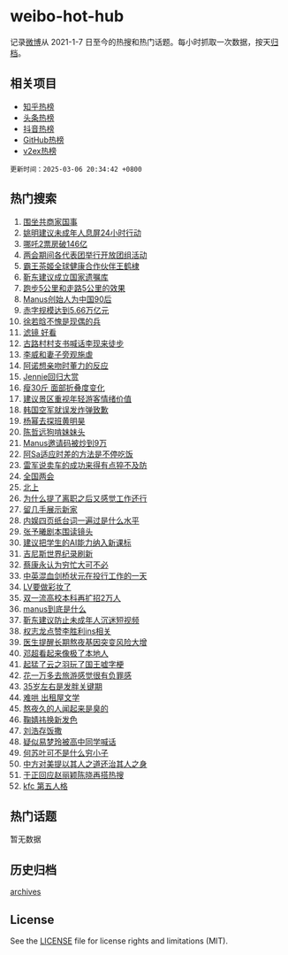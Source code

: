 # weibo-hot-hub

记录[微博](https://www.weibo.com)从 2021-1-7 日至今的热搜和热门话题。每小时抓取一次数据，按天[归档](archives)。

## 相关项目

- [知乎热榜](https://github.com/lonnyzhang423/zhihu-hot-hub)
- [头条热榜](https://github.com/lonnyzhang423/toutiao-hot-hub)
- [抖音热榜](https://github.com/lonnyzhang423/douyin-hot-hub)
- [GitHub热榜](https://github.com/lonnyzhang423/github-hot-hub)
- [v2ex热榜](https://github.com/lonnyzhang423/v2ex-hot-hub)


`更新时间：2025-03-06 20:34:42 +0800`

## 热门搜索

1. [围坐共商家国事](https://m.weibo.cn/search?containerid=100103type%3D1%26t%3D10%26q%3D%23%E5%9B%B4%E5%9D%90%E5%85%B1%E5%95%86%E5%AE%B6%E5%9B%BD%E4%BA%8B%23&stream_entry_id=51&isnewpage=1&extparam=seat%3D1%26pos%3D0%26c_type%3D51%26stream_entry_id%3D51%26cate%3D10103%26q%3D%2523%25E5%259B%25B4%25E5%259D%2590%25E5%2585%25B1%25E5%2595%2586%25E5%25AE%25B6%25E5%259B%25BD%25E4%25BA%258B%2523%26dgr%3D0%26filter_type%3Drealtimehot%26display_time%3D1741264480%26pre_seqid%3D17412644807090330300631)
1. [姚明建议未成年人息屏24小时行动](https://m.weibo.cn/search?containerid=100103type%3D1%26t%3D10%26q%3D%23%E5%A7%9A%E6%98%8E%E5%BB%BA%E8%AE%AE%E6%9C%AA%E6%88%90%E5%B9%B4%E4%BA%BA%E6%81%AF%E5%B1%8F24%E5%B0%8F%E6%97%B6%E8%A1%8C%E5%8A%A8%23&stream_entry_id=31&isnewpage=1&extparam=seat%3D1%26c_type%3D31%26cate%3D5001%26band_rank%3D1%26pos%3D0%26flag%3D0%26stream_entry_id%3D31%26realpos%3D1%26lcate%3D5001%26q%3D%2523%25E5%25A7%259A%25E6%2598%258E%25E5%25BB%25BA%25E8%25AE%25AE%25E6%259C%25AA%25E6%2588%2590%25E5%25B9%25B4%25E4%25BA%25BA%25E6%2581%25AF%25E5%25B1%258F24%25E5%25B0%258F%25E6%2597%25B6%25E8%25A1%258C%25E5%258A%25A8%2523%26dgr%3D0%26filter_type%3Drealtimehot%26display_time%3D1741264480%26pre_seqid%3D17412644807090330300631)
1. [哪吒2票房破146亿](https://m.weibo.cn/search?containerid=100103type%3D1%26t%3D10%26q%3D%23%E5%93%AA%E5%90%922%E7%A5%A8%E6%88%BF%E7%A0%B4146%E4%BA%BF%23&stream_entry_id=31&isnewpage=1&extparam=seat%3D1%26c_type%3D31%26cate%3D5001%26band_rank%3D2%26pos%3D1%26flag%3D1%26stream_entry_id%3D31%26realpos%3D2%26lcate%3D5001%26q%3D%2523%25E5%2593%25AA%25E5%2590%25922%25E7%25A5%25A8%25E6%2588%25BF%25E7%25A0%25B4146%25E4%25BA%25BF%2523%26dgr%3D0%26filter_type%3Drealtimehot%26display_time%3D1741264480%26pre_seqid%3D17412644807090330300631)
1. [两会期间各代表团举行开放团组活动](https://m.weibo.cn/search?containerid=100103type%3D1%26t%3D10%26q%3D%23%E4%B8%A4%E4%BC%9A%E6%9C%9F%E9%97%B4%E5%90%84%E4%BB%A3%E8%A1%A8%E5%9B%A2%E4%B8%BE%E8%A1%8C%E5%BC%80%E6%94%BE%E5%9B%A2%E7%BB%84%E6%B4%BB%E5%8A%A8%23&stream_entry_id=31&isnewpage=1&extparam=seat%3D1%26c_type%3D31%26cate%3D5001%26band_rank%3D3%26pos%3D2%26flag%3D0%26stream_entry_id%3D31%26realpos%3D3%26lcate%3D5001%26q%3D%2523%25E4%25B8%25A4%25E4%25BC%259A%25E6%259C%259F%25E9%2597%25B4%25E5%2590%2584%25E4%25BB%25A3%25E8%25A1%25A8%25E5%259B%25A2%25E4%25B8%25BE%25E8%25A1%258C%25E5%25BC%2580%25E6%2594%25BE%25E5%259B%25A2%25E7%25BB%2584%25E6%25B4%25BB%25E5%258A%25A8%2523%26dgr%3D0%26filter_type%3Drealtimehot%26display_time%3D1741264480%26pre_seqid%3D17412644807090330300631)
1. [霸王茶姬全球健康合作伙伴王鹤棣](https://m.weibo.cn/search?containerid=100103type%3D1%26t%3D10%26q%3D%23%E9%9C%B8%E7%8E%8B%E8%8C%B6%E5%A7%AC%E5%85%A8%E7%90%83%E5%81%A5%E5%BA%B7%E5%90%88%E4%BD%9C%E4%BC%99%E4%BC%B4%E7%8E%8B%E9%B9%A4%E6%A3%A3%23&stream_entry_id=31&isnewpage=1&extparam=seat%3D1%26adid%3D278379%26c_type%3D31%26cate%3D5001%26band_rank%3D4%26lcate%3D5001%26is_ad_pos%3D1%26stream_entry_id%3D31%26pos%3D3%26topic_ad%3D1%26q%3D%2523%25E9%259C%25B8%25E7%258E%258B%25E8%258C%25B6%25E5%25A7%25AC%25E5%2585%25A8%25E7%2590%2583%25E5%2581%25A5%25E5%25BA%25B7%25E5%2590%2588%25E4%25BD%259C%25E4%25BC%2599%25E4%25BC%25B4%25E7%258E%258B%25E9%25B9%25A4%25E6%25A3%25A3%2523%26dgr%3D0%26filter_type%3Drealtimehot%26display_time%3D1741264480%26pre_seqid%3D17412644807090330300631)
1. [靳东建议成立国家遗嘱库](https://m.weibo.cn/search?containerid=100103type%3D1%26t%3D10%26q%3D%23%E9%9D%B3%E4%B8%9C%E5%BB%BA%E8%AE%AE%E6%88%90%E7%AB%8B%E5%9B%BD%E5%AE%B6%E9%81%97%E5%98%B1%E5%BA%93%23&stream_entry_id=31&isnewpage=1&extparam=seat%3D1%26c_type%3D31%26cate%3D5001%26band_rank%3D4%26pos%3D4%26flag%3D0%26stream_entry_id%3D31%26realpos%3D4%26lcate%3D5001%26q%3D%2523%25E9%259D%25B3%25E4%25B8%259C%25E5%25BB%25BA%25E8%25AE%25AE%25E6%2588%2590%25E7%25AB%258B%25E5%259B%25BD%25E5%25AE%25B6%25E9%2581%2597%25E5%2598%25B1%25E5%25BA%2593%2523%26dgr%3D0%26filter_type%3Drealtimehot%26display_time%3D1741264480%26pre_seqid%3D17412644807090330300631)
1. [跑步5公里和走路5公里的效果](https://m.weibo.cn/search?containerid=100103type%3D1%26t%3D10%26q%3D%E8%B7%91%E6%AD%A55%E5%85%AC%E9%87%8C%E5%92%8C%E8%B5%B0%E8%B7%AF5%E5%85%AC%E9%87%8C%E7%9A%84%E6%95%88%E6%9E%9C&stream_entry_id=31&isnewpage=1&extparam=seat%3D1%26c_type%3D31%26cate%3D5001%26band_rank%3D5%26pos%3D5%26flag%3D0%26stream_entry_id%3D31%26realpos%3D5%26lcate%3D5001%26q%3D%25E8%25B7%2591%25E6%25AD%25A55%25E5%2585%25AC%25E9%2587%258C%25E5%2592%258C%25E8%25B5%25B0%25E8%25B7%25AF5%25E5%2585%25AC%25E9%2587%258C%25E7%259A%2584%25E6%2595%2588%25E6%259E%259C%26dgr%3D0%26filter_type%3Drealtimehot%26display_time%3D1741264480%26pre_seqid%3D17412644807090330300631)
1. [Manus创始人为中国90后](https://m.weibo.cn/search?containerid=100103type%3D1%26t%3D10%26q%3D%23Manus%E5%88%9B%E5%A7%8B%E4%BA%BA%E4%B8%BA%E4%B8%AD%E5%9B%BD90%E5%90%8E%23&stream_entry_id=31&isnewpage=1&extparam=seat%3D1%26c_type%3D31%26cate%3D5001%26band_rank%3D6%26pos%3D6%26flag%3D0%26stream_entry_id%3D31%26realpos%3D6%26lcate%3D5001%26q%3D%2523Manus%25E5%2588%259B%25E5%25A7%258B%25E4%25BA%25BA%25E4%25B8%25BA%25E4%25B8%25AD%25E5%259B%25BD90%25E5%2590%258E%2523%26dgr%3D0%26filter_type%3Drealtimehot%26display_time%3D1741264480%26pre_seqid%3D17412644807090330300631)
1. [赤字规模达到5.66万亿元](https://m.weibo.cn/search?containerid=100103type%3D1%26t%3D10%26q%3D%23%E8%B5%A4%E5%AD%97%E8%A7%84%E6%A8%A1%E8%BE%BE%E5%88%B05.66%E4%B8%87%E4%BA%BF%E5%85%83%23&stream_entry_id=31&isnewpage=1&extparam=seat%3D1%26c_type%3D31%26cate%3D5001%26band_rank%3D7%26pos%3D7%26flag%3D0%26stream_entry_id%3D31%26realpos%3D7%26lcate%3D5001%26q%3D%2523%25E8%25B5%25A4%25E5%25AD%2597%25E8%25A7%2584%25E6%25A8%25A1%25E8%25BE%25BE%25E5%2588%25B05.66%25E4%25B8%2587%25E4%25BA%25BF%25E5%2585%2583%2523%26dgr%3D0%26filter_type%3Drealtimehot%26display_time%3D1741264480%26pre_seqid%3D17412644807090330300631)
1. [徐若晗不愧是现偶的兵](https://m.weibo.cn/search?containerid=100103type%3D1%26t%3D10%26q%3D%E5%BE%90%E8%8B%A5%E6%99%97%E4%B8%8D%E6%84%A7%E6%98%AF%E7%8E%B0%E5%81%B6%E7%9A%84%E5%85%B5&stream_entry_id=31&isnewpage=1&extparam=seat%3D1%26c_type%3D31%26cate%3D5001%26band_rank%3D8%26pos%3D8%26flag%3D1%26stream_entry_id%3D31%26realpos%3D8%26lcate%3D5001%26q%3D%25E5%25BE%2590%25E8%258B%25A5%25E6%2599%2597%25E4%25B8%258D%25E6%2584%25A7%25E6%2598%25AF%25E7%258E%25B0%25E5%2581%25B6%25E7%259A%2584%25E5%2585%25B5%26dgr%3D0%26filter_type%3Drealtimehot%26display_time%3D1741264480%26pre_seqid%3D17412644807090330300631)
1. [滤镜 好看](https://m.weibo.cn/search?containerid=100103type%3D1%26t%3D10%26q%3D%E6%BB%A4%E9%95%9C+%E5%A5%BD%E7%9C%8B&stream_entry_id=31&isnewpage=1&extparam=seat%3D1%26c_type%3D31%26cate%3D5001%26band_rank%3D9%26pos%3D9%26flag%3D1%26stream_entry_id%3D31%26realpos%3D9%26lcate%3D5001%26q%3D%25E6%25BB%25A4%25E9%2595%259C%2520%25E5%25A5%25BD%25E7%259C%258B%26dgr%3D0%26filter_type%3Drealtimehot%26display_time%3D1741264480%26pre_seqid%3D17412644807090330300631)
1. [古路村村支书喊话李现来徒步](https://m.weibo.cn/search?containerid=100103type%3D1%26t%3D10%26q%3D%23%E5%8F%A4%E8%B7%AF%E6%9D%91%E6%9D%91%E6%94%AF%E4%B9%A6%E5%96%8A%E8%AF%9D%E6%9D%8E%E7%8E%B0%E6%9D%A5%E5%BE%92%E6%AD%A5%23&stream_entry_id=31&isnewpage=1&extparam=seat%3D1%26c_type%3D31%26cate%3D5001%26band_rank%3D10%26pos%3D10%26flag%3D1%26stream_entry_id%3D31%26realpos%3D10%26lcate%3D5001%26q%3D%2523%25E5%258F%25A4%25E8%25B7%25AF%25E6%259D%2591%25E6%259D%2591%25E6%2594%25AF%25E4%25B9%25A6%25E5%2596%258A%25E8%25AF%259D%25E6%259D%258E%25E7%258E%25B0%25E6%259D%25A5%25E5%25BE%2592%25E6%25AD%25A5%2523%26dgr%3D0%26filter_type%3Drealtimehot%26display_time%3D1741264480%26pre_seqid%3D17412644807090330300631)
1. [李威和妻子旁观施虐](https://m.weibo.cn/search?containerid=100103type%3D1%26t%3D10%26q%3D%23%E6%9D%8E%E5%A8%81%E5%92%8C%E5%A6%BB%E5%AD%90%E6%97%81%E8%A7%82%E6%96%BD%E8%99%90%23&stream_entry_id=31&isnewpage=1&extparam=seat%3D1%26c_type%3D31%26cate%3D5001%26band_rank%3D11%26pos%3D11%26flag%3D1%26stream_entry_id%3D31%26realpos%3D11%26lcate%3D5001%26q%3D%2523%25E6%259D%258E%25E5%25A8%2581%25E5%2592%258C%25E5%25A6%25BB%25E5%25AD%2590%25E6%2597%2581%25E8%25A7%2582%25E6%2596%25BD%25E8%2599%2590%2523%26dgr%3D0%26filter_type%3Drealtimehot%26display_time%3D1741264480%26pre_seqid%3D17412644807090330300631)
1. [阿诺想亲吻时董力的反应](https://m.weibo.cn/search?containerid=100103type%3D1%26t%3D10%26q%3D%23%E9%98%BF%E8%AF%BA%E6%83%B3%E4%BA%B2%E5%90%BB%E6%97%B6%E8%91%A3%E5%8A%9B%E7%9A%84%E5%8F%8D%E5%BA%94%23&stream_entry_id=31&isnewpage=1&extparam=seat%3D1%26c_type%3D31%26cate%3D5001%26band_rank%3D12%26pos%3D12%26flag%3D1%26stream_entry_id%3D31%26realpos%3D12%26lcate%3D5001%26q%3D%2523%25E9%2598%25BF%25E8%25AF%25BA%25E6%2583%25B3%25E4%25BA%25B2%25E5%2590%25BB%25E6%2597%25B6%25E8%2591%25A3%25E5%258A%259B%25E7%259A%2584%25E5%258F%258D%25E5%25BA%2594%2523%26dgr%3D0%26filter_type%3Drealtimehot%26display_time%3D1741264480%26pre_seqid%3D17412644807090330300631)
1. [Jennie回归大赏](https://m.weibo.cn/search?containerid=100103type%3D1%26t%3D10%26q%3DJennie%E5%9B%9E%E5%BD%92%E5%A4%A7%E8%B5%8F&stream_entry_id=31&isnewpage=1&extparam=seat%3D1%26c_type%3D31%26cate%3D5001%26band_rank%3D13%26pos%3D13%26flag%3D1%26stream_entry_id%3D31%26realpos%3D13%26lcate%3D5001%26q%3DJennie%25E5%259B%259E%25E5%25BD%2592%25E5%25A4%25A7%25E8%25B5%258F%26dgr%3D0%26filter_type%3Drealtimehot%26display_time%3D1741264480%26pre_seqid%3D17412644807090330300631)
1. [瘦30斤 面部折叠度变化](https://m.weibo.cn/search?containerid=100103type%3D1%26t%3D10%26q%3D%E7%98%A630%E6%96%A4+%E9%9D%A2%E9%83%A8%E6%8A%98%E5%8F%A0%E5%BA%A6%E5%8F%98%E5%8C%96&stream_entry_id=31&isnewpage=1&extparam=seat%3D1%26c_type%3D31%26cate%3D5001%26band_rank%3D14%26pos%3D14%26flag%3D0%26stream_entry_id%3D31%26realpos%3D14%26lcate%3D5001%26q%3D%25E7%2598%25A630%25E6%2596%25A4%2520%25E9%259D%25A2%25E9%2583%25A8%25E6%258A%2598%25E5%258F%25A0%25E5%25BA%25A6%25E5%258F%2598%25E5%258C%2596%26dgr%3D0%26filter_type%3Drealtimehot%26display_time%3D1741264480%26pre_seqid%3D17412644807090330300631)
1. [建议景区重视年轻游客情绪价值](https://m.weibo.cn/search?containerid=100103type%3D1%26t%3D10%26q%3D%23%E5%BB%BA%E8%AE%AE%E6%99%AF%E5%8C%BA%E9%87%8D%E8%A7%86%E5%B9%B4%E8%BD%BB%E6%B8%B8%E5%AE%A2%E6%83%85%E7%BB%AA%E4%BB%B7%E5%80%BC%23&stream_entry_id=31&isnewpage=1&extparam=seat%3D1%26c_type%3D31%26cate%3D5001%26band_rank%3D15%26pos%3D15%26flag%3D1%26stream_entry_id%3D31%26realpos%3D15%26lcate%3D5001%26q%3D%2523%25E5%25BB%25BA%25E8%25AE%25AE%25E6%2599%25AF%25E5%258C%25BA%25E9%2587%258D%25E8%25A7%2586%25E5%25B9%25B4%25E8%25BD%25BB%25E6%25B8%25B8%25E5%25AE%25A2%25E6%2583%2585%25E7%25BB%25AA%25E4%25BB%25B7%25E5%2580%25BC%2523%26dgr%3D0%26filter_type%3Drealtimehot%26display_time%3D1741264480%26pre_seqid%3D17412644807090330300631)
1. [韩国空军就误发炸弹致歉](https://m.weibo.cn/search?containerid=100103type%3D1%26t%3D10%26q%3D%23%E9%9F%A9%E5%9B%BD%E7%A9%BA%E5%86%9B%E5%B0%B1%E8%AF%AF%E5%8F%91%E7%82%B8%E5%BC%B9%E8%87%B4%E6%AD%89%23&stream_entry_id=31&isnewpage=1&extparam=seat%3D1%26c_type%3D31%26cate%3D5001%26band_rank%3D16%26pos%3D16%26flag%3D0%26stream_entry_id%3D31%26realpos%3D16%26lcate%3D5001%26q%3D%2523%25E9%259F%25A9%25E5%259B%25BD%25E7%25A9%25BA%25E5%2586%259B%25E5%25B0%25B1%25E8%25AF%25AF%25E5%258F%2591%25E7%2582%25B8%25E5%25BC%25B9%25E8%2587%25B4%25E6%25AD%2589%2523%26dgr%3D0%26filter_type%3Drealtimehot%26display_time%3D1741264480%26pre_seqid%3D17412644807090330300631)
1. [杨幂去探班黄明昊](https://m.weibo.cn/search?containerid=100103type%3D1%26t%3D10%26q%3D%23%E6%9D%A8%E5%B9%82%E5%8E%BB%E6%8E%A2%E7%8F%AD%E9%BB%84%E6%98%8E%E6%98%8A%23&stream_entry_id=31&isnewpage=1&extparam=seat%3D1%26c_type%3D31%26cate%3D5001%26band_rank%3D17%26pos%3D17%26flag%3D0%26stream_entry_id%3D31%26realpos%3D17%26lcate%3D5001%26q%3D%2523%25E6%259D%25A8%25E5%25B9%2582%25E5%258E%25BB%25E6%258E%25A2%25E7%258F%25AD%25E9%25BB%2584%25E6%2598%258E%25E6%2598%258A%2523%26dgr%3D0%26filter_type%3Drealtimehot%26display_time%3D1741264480%26pre_seqid%3D17412644807090330300631)
1. [陈哲远狗啃妹妹头](https://m.weibo.cn/search?containerid=100103type%3D1%26t%3D10%26q%3D%23%E9%99%88%E5%93%B2%E8%BF%9C%E7%8B%97%E5%95%83%E5%A6%B9%E5%A6%B9%E5%A4%B4%23&stream_entry_id=31&isnewpage=1&extparam=seat%3D1%26c_type%3D31%26cate%3D5001%26band_rank%3D18%26pos%3D18%26flag%3D1%26stream_entry_id%3D31%26realpos%3D18%26lcate%3D5001%26q%3D%2523%25E9%2599%2588%25E5%2593%25B2%25E8%25BF%259C%25E7%258B%2597%25E5%2595%2583%25E5%25A6%25B9%25E5%25A6%25B9%25E5%25A4%25B4%2523%26dgr%3D0%26filter_type%3Drealtimehot%26display_time%3D1741264480%26pre_seqid%3D17412644807090330300631)
1. [Manus邀请码被炒到9万](https://m.weibo.cn/search?containerid=100103type%3D1%26t%3D10%26q%3D%23Manus%E9%82%80%E8%AF%B7%E7%A0%81%E8%A2%AB%E7%82%92%E5%88%B09%E4%B8%87%23&stream_entry_id=31&isnewpage=1&extparam=seat%3D1%26c_type%3D31%26cate%3D5001%26band_rank%3D19%26pos%3D19%26flag%3D1%26stream_entry_id%3D31%26realpos%3D19%26lcate%3D5001%26q%3D%2523Manus%25E9%2582%2580%25E8%25AF%25B7%25E7%25A0%2581%25E8%25A2%25AB%25E7%2582%2592%25E5%2588%25B09%25E4%25B8%2587%2523%26dgr%3D0%26filter_type%3Drealtimehot%26display_time%3D1741264480%26pre_seqid%3D17412644807090330300631)
1. [阿Sa适应时差的方法是不停吃饭](https://m.weibo.cn/search?containerid=100103type%3D1%26t%3D10%26q%3D%E9%98%BFSa%E9%80%82%E5%BA%94%E6%97%B6%E5%B7%AE%E7%9A%84%E6%96%B9%E6%B3%95%E6%98%AF%E4%B8%8D%E5%81%9C%E5%90%83%E9%A5%AD&stream_entry_id=31&isnewpage=1&extparam=seat%3D1%26c_type%3D31%26cate%3D5001%26band_rank%3D20%26pos%3D20%26flag%3D1%26stream_entry_id%3D31%26realpos%3D20%26lcate%3D5001%26q%3D%25E9%2598%25BFSa%25E9%2580%2582%25E5%25BA%2594%25E6%2597%25B6%25E5%25B7%25AE%25E7%259A%2584%25E6%2596%25B9%25E6%25B3%2595%25E6%2598%25AF%25E4%25B8%258D%25E5%2581%259C%25E5%2590%2583%25E9%25A5%25AD%26dgr%3D0%26filter_type%3Drealtimehot%26display_time%3D1741264480%26pre_seqid%3D17412644807090330300631)
1. [雷军说卖车的成功来得有点猝不及防](https://m.weibo.cn/search?containerid=100103type%3D1%26t%3D10%26q%3D%23%E9%9B%B7%E5%86%9B%E8%AF%B4%E5%8D%96%E8%BD%A6%E7%9A%84%E6%88%90%E5%8A%9F%E6%9D%A5%E5%BE%97%E6%9C%89%E7%82%B9%E7%8C%9D%E4%B8%8D%E5%8F%8A%E9%98%B2%23&stream_entry_id=31&isnewpage=1&extparam=seat%3D1%26c_type%3D31%26cate%3D5001%26band_rank%3D21%26pos%3D21%26flag%3D1%26stream_entry_id%3D31%26realpos%3D21%26lcate%3D5001%26q%3D%2523%25E9%259B%25B7%25E5%2586%259B%25E8%25AF%25B4%25E5%258D%2596%25E8%25BD%25A6%25E7%259A%2584%25E6%2588%2590%25E5%258A%259F%25E6%259D%25A5%25E5%25BE%2597%25E6%259C%2589%25E7%2582%25B9%25E7%258C%259D%25E4%25B8%258D%25E5%258F%258A%25E9%2598%25B2%2523%26dgr%3D0%26filter_type%3Drealtimehot%26display_time%3D1741264480%26pre_seqid%3D17412644807090330300631)
1. [全国两会](https://m.weibo.cn/search?containerid=100103type%3D1%26t%3D10%26q%3D%23%E5%85%A8%E5%9B%BD%E4%B8%A4%E4%BC%9A%23&stream_entry_id=31&isnewpage=1&extparam=seat%3D1%26c_type%3D31%26cate%3D5001%26band_rank%3D22%26pos%3D22%26flag%3D0%26stream_entry_id%3D31%26realpos%3D22%26lcate%3D5001%26q%3D%2523%25E5%2585%25A8%25E5%259B%25BD%25E4%25B8%25A4%25E4%25BC%259A%2523%26dgr%3D0%26filter_type%3Drealtimehot%26display_time%3D1741264480%26pre_seqid%3D17412644807090330300631)
1. [北上](https://m.weibo.cn/search?containerid=100103type%3D1%26t%3D10%26q%3D%E5%8C%97%E4%B8%8A&stream_entry_id=31&isnewpage=1&extparam=seat%3D1%26c_type%3D31%26cate%3D5001%26band_rank%3D23%26pos%3D23%26flag%3D1%26stream_entry_id%3D31%26realpos%3D23%26lcate%3D5001%26q%3D%25E5%258C%2597%25E4%25B8%258A%26dgr%3D0%26filter_type%3Drealtimehot%26display_time%3D1741264480%26pre_seqid%3D17412644807090330300631)
1. [为什么提了离职之后又感觉工作还行](https://m.weibo.cn/search?containerid=100103type%3D1%26t%3D10%26q%3D%E4%B8%BA%E4%BB%80%E4%B9%88%E6%8F%90%E4%BA%86%E7%A6%BB%E8%81%8C%E4%B9%8B%E5%90%8E%E5%8F%88%E6%84%9F%E8%A7%89%E5%B7%A5%E4%BD%9C%E8%BF%98%E8%A1%8C&stream_entry_id=31&isnewpage=1&extparam=seat%3D1%26c_type%3D31%26cate%3D5001%26band_rank%3D24%26pos%3D24%26flag%3D0%26stream_entry_id%3D31%26realpos%3D24%26lcate%3D5001%26q%3D%25E4%25B8%25BA%25E4%25BB%2580%25E4%25B9%2588%25E6%258F%2590%25E4%25BA%2586%25E7%25A6%25BB%25E8%2581%258C%25E4%25B9%258B%25E5%2590%258E%25E5%258F%2588%25E6%2584%259F%25E8%25A7%2589%25E5%25B7%25A5%25E4%25BD%259C%25E8%25BF%2598%25E8%25A1%258C%26dgr%3D0%26filter_type%3Drealtimehot%26display_time%3D1741264480%26pre_seqid%3D17412644807090330300631)
1. [留几手展示新家](https://m.weibo.cn/search?containerid=100103type%3D1%26t%3D10%26q%3D%23%E7%95%99%E5%87%A0%E6%89%8B%E5%B1%95%E7%A4%BA%E6%96%B0%E5%AE%B6%23&stream_entry_id=31&isnewpage=1&extparam=seat%3D1%26c_type%3D31%26cate%3D5001%26band_rank%3D25%26pos%3D25%26flag%3D1%26stream_entry_id%3D31%26realpos%3D25%26lcate%3D5001%26q%3D%2523%25E7%2595%2599%25E5%2587%25A0%25E6%2589%258B%25E5%25B1%2595%25E7%25A4%25BA%25E6%2596%25B0%25E5%25AE%25B6%2523%26dgr%3D0%26filter_type%3Drealtimehot%26display_time%3D1741264480%26pre_seqid%3D17412644807090330300631)
1. [内娱四页纸台词一遍过是什么水平](https://m.weibo.cn/search?containerid=100103type%3D1%26t%3D10%26q%3D%E5%86%85%E5%A8%B1%E5%9B%9B%E9%A1%B5%E7%BA%B8%E5%8F%B0%E8%AF%8D%E4%B8%80%E9%81%8D%E8%BF%87%E6%98%AF%E4%BB%80%E4%B9%88%E6%B0%B4%E5%B9%B3&stream_entry_id=31&isnewpage=1&extparam=seat%3D1%26c_type%3D31%26cate%3D5001%26band_rank%3D26%26pos%3D26%26flag%3D0%26stream_entry_id%3D31%26realpos%3D26%26lcate%3D5001%26q%3D%25E5%2586%2585%25E5%25A8%25B1%25E5%259B%259B%25E9%25A1%25B5%25E7%25BA%25B8%25E5%258F%25B0%25E8%25AF%258D%25E4%25B8%2580%25E9%2581%258D%25E8%25BF%2587%25E6%2598%25AF%25E4%25BB%2580%25E4%25B9%2588%25E6%25B0%25B4%25E5%25B9%25B3%26dgr%3D0%26filter_type%3Drealtimehot%26display_time%3D1741264480%26pre_seqid%3D17412644807090330300631)
1. [张予曦剧本围读镜头](https://m.weibo.cn/search?containerid=100103type%3D1%26t%3D10%26q%3D%E5%BC%A0%E4%BA%88%E6%9B%A6%E5%89%A7%E6%9C%AC%E5%9B%B4%E8%AF%BB%E9%95%9C%E5%A4%B4&stream_entry_id=31&isnewpage=1&extparam=seat%3D1%26c_type%3D31%26cate%3D5001%26band_rank%3D27%26pos%3D27%26flag%3D1%26stream_entry_id%3D31%26realpos%3D27%26lcate%3D5001%26q%3D%25E5%25BC%25A0%25E4%25BA%2588%25E6%259B%25A6%25E5%2589%25A7%25E6%259C%25AC%25E5%259B%25B4%25E8%25AF%25BB%25E9%2595%259C%25E5%25A4%25B4%26dgr%3D0%26filter_type%3Drealtimehot%26display_time%3D1741264480%26pre_seqid%3D17412644807090330300631)
1. [建议把学生的AI能力纳入新课标](https://m.weibo.cn/search?containerid=100103type%3D1%26t%3D10%26q%3D%23%E5%BB%BA%E8%AE%AE%E6%8A%8A%E5%AD%A6%E7%94%9F%E7%9A%84AI%E8%83%BD%E5%8A%9B%E7%BA%B3%E5%85%A5%E6%96%B0%E8%AF%BE%E6%A0%87%23&stream_entry_id=31&isnewpage=1&extparam=seat%3D1%26c_type%3D31%26cate%3D5001%26band_rank%3D28%26pos%3D28%26flag%3D1%26stream_entry_id%3D31%26realpos%3D28%26lcate%3D5001%26q%3D%2523%25E5%25BB%25BA%25E8%25AE%25AE%25E6%258A%258A%25E5%25AD%25A6%25E7%2594%259F%25E7%259A%2584AI%25E8%2583%25BD%25E5%258A%259B%25E7%25BA%25B3%25E5%2585%25A5%25E6%2596%25B0%25E8%25AF%25BE%25E6%25A0%2587%2523%26dgr%3D0%26filter_type%3Drealtimehot%26display_time%3D1741264480%26pre_seqid%3D17412644807090330300631)
1. [吉尼斯世界纪录刷新](https://m.weibo.cn/search?containerid=100103type%3D1%26t%3D10%26q%3D%23%E5%90%89%E5%B0%BC%E6%96%AF%E4%B8%96%E7%95%8C%E7%BA%AA%E5%BD%95%E5%88%B7%E6%96%B0%23&stream_entry_id=31&isnewpage=1&extparam=seat%3D1%26adid%3D278320%26c_type%3D31%26cate%3D5001%26band_rank%3D29%26stream_entry_id%3D31%26lcate%3D5001%26pos%3D29%26flag%3D1%26realpos%3D29%26q%3D%2523%25E5%2590%2589%25E5%25B0%25BC%25E6%2596%25AF%25E4%25B8%2596%25E7%2595%258C%25E7%25BA%25AA%25E5%25BD%2595%25E5%2588%25B7%25E6%2596%25B0%2523%26dgr%3D0%26filter_type%3Drealtimehot%26display_time%3D1741264480%26pre_seqid%3D17412644807090330300631)
1. [蔡康永认为穷忙大可不必](https://m.weibo.cn/search?containerid=100103type%3D1%26t%3D10%26q%3D%23%E8%94%A1%E5%BA%B7%E6%B0%B8%E8%AE%A4%E4%B8%BA%E7%A9%B7%E5%BF%99%E5%A4%A7%E5%8F%AF%E4%B8%8D%E5%BF%85%23&stream_entry_id=31&isnewpage=1&extparam=seat%3D1%26c_type%3D31%26cate%3D5001%26band_rank%3D30%26pos%3D30%26flag%3D1%26stream_entry_id%3D31%26realpos%3D30%26lcate%3D5001%26q%3D%2523%25E8%2594%25A1%25E5%25BA%25B7%25E6%25B0%25B8%25E8%25AE%25A4%25E4%25B8%25BA%25E7%25A9%25B7%25E5%25BF%2599%25E5%25A4%25A7%25E5%258F%25AF%25E4%25B8%258D%25E5%25BF%2585%2523%26dgr%3D0%26filter_type%3Drealtimehot%26display_time%3D1741264480%26pre_seqid%3D17412644807090330300631)
1. [中英混血剑桥状元在投行工作的一天](https://m.weibo.cn/search?containerid=100103type%3D1%26t%3D10%26q%3D%E4%B8%AD%E8%8B%B1%E6%B7%B7%E8%A1%80%E5%89%91%E6%A1%A5%E7%8A%B6%E5%85%83%E5%9C%A8%E6%8A%95%E8%A1%8C%E5%B7%A5%E4%BD%9C%E7%9A%84%E4%B8%80%E5%A4%A9&stream_entry_id=31&isnewpage=1&extparam=seat%3D1%26c_type%3D31%26cate%3D5001%26band_rank%3D31%26pos%3D31%26flag%3D0%26stream_entry_id%3D31%26realpos%3D31%26lcate%3D5001%26q%3D%25E4%25B8%25AD%25E8%258B%25B1%25E6%25B7%25B7%25E8%25A1%2580%25E5%2589%2591%25E6%25A1%25A5%25E7%258A%25B6%25E5%2585%2583%25E5%259C%25A8%25E6%258A%2595%25E8%25A1%258C%25E5%25B7%25A5%25E4%25BD%259C%25E7%259A%2584%25E4%25B8%2580%25E5%25A4%25A9%26dgr%3D0%26filter_type%3Drealtimehot%26display_time%3D1741264480%26pre_seqid%3D17412644807090330300631)
1. [LV要做彩妆了](https://m.weibo.cn/search?containerid=100103type%3D1%26t%3D10%26q%3D%23LV%E8%A6%81%E5%81%9A%E5%BD%A9%E5%A6%86%E4%BA%86%23&stream_entry_id=31&isnewpage=1&extparam=seat%3D1%26c_type%3D31%26cate%3D5001%26band_rank%3D32%26pos%3D32%26flag%3D1%26stream_entry_id%3D31%26realpos%3D32%26lcate%3D5001%26q%3D%2523LV%25E8%25A6%2581%25E5%2581%259A%25E5%25BD%25A9%25E5%25A6%2586%25E4%25BA%2586%2523%26dgr%3D0%26filter_type%3Drealtimehot%26display_time%3D1741264480%26pre_seqid%3D17412644807090330300631)
1. [双一流高校本科再扩招2万人](https://m.weibo.cn/search?containerid=100103type%3D1%26t%3D10%26q%3D%23%E5%8F%8C%E4%B8%80%E6%B5%81%E9%AB%98%E6%A0%A1%E6%9C%AC%E7%A7%91%E5%86%8D%E6%89%A9%E6%8B%9B2%E4%B8%87%E4%BA%BA%23&stream_entry_id=31&isnewpage=1&extparam=seat%3D1%26c_type%3D31%26cate%3D5001%26band_rank%3D33%26pos%3D33%26flag%3D0%26stream_entry_id%3D31%26realpos%3D33%26lcate%3D5001%26q%3D%2523%25E5%258F%258C%25E4%25B8%2580%25E6%25B5%2581%25E9%25AB%2598%25E6%25A0%25A1%25E6%259C%25AC%25E7%25A7%2591%25E5%2586%258D%25E6%2589%25A9%25E6%258B%259B2%25E4%25B8%2587%25E4%25BA%25BA%2523%26dgr%3D0%26filter_type%3Drealtimehot%26display_time%3D1741264480%26pre_seqid%3D17412644807090330300631)
1. [manus到底是什么](https://m.weibo.cn/search?containerid=100103type%3D1%26t%3D10%26q%3D%23manus%E5%88%B0%E5%BA%95%E6%98%AF%E4%BB%80%E4%B9%88%23&stream_entry_id=31&isnewpage=1&extparam=seat%3D1%26c_type%3D31%26cate%3D5001%26band_rank%3D34%26pos%3D34%26flag%3D1%26stream_entry_id%3D31%26realpos%3D34%26lcate%3D5001%26q%3D%2523manus%25E5%2588%25B0%25E5%25BA%2595%25E6%2598%25AF%25E4%25BB%2580%25E4%25B9%2588%2523%26dgr%3D0%26filter_type%3Drealtimehot%26display_time%3D1741264480%26pre_seqid%3D17412644807090330300631)
1. [靳东建议防止未成年人沉迷短视频](https://m.weibo.cn/search?containerid=100103type%3D1%26t%3D10%26q%3D%23%E9%9D%B3%E4%B8%9C%E5%BB%BA%E8%AE%AE%E9%98%B2%E6%AD%A2%E6%9C%AA%E6%88%90%E5%B9%B4%E4%BA%BA%E6%B2%89%E8%BF%B7%E7%9F%AD%E8%A7%86%E9%A2%91%23&stream_entry_id=31&isnewpage=1&extparam=seat%3D1%26c_type%3D31%26cate%3D5001%26band_rank%3D35%26pos%3D35%26flag%3D1%26stream_entry_id%3D31%26realpos%3D35%26lcate%3D5001%26q%3D%2523%25E9%259D%25B3%25E4%25B8%259C%25E5%25BB%25BA%25E8%25AE%25AE%25E9%2598%25B2%25E6%25AD%25A2%25E6%259C%25AA%25E6%2588%2590%25E5%25B9%25B4%25E4%25BA%25BA%25E6%25B2%2589%25E8%25BF%25B7%25E7%259F%25AD%25E8%25A7%2586%25E9%25A2%2591%2523%26dgr%3D0%26filter_type%3Drealtimehot%26display_time%3D1741264480%26pre_seqid%3D17412644807090330300631)
1. [权志龙点赞李胜利ins相关](https://m.weibo.cn/search?containerid=100103type%3D1%26t%3D10%26q%3D%23%E6%9D%83%E5%BF%97%E9%BE%99%E7%82%B9%E8%B5%9E%E6%9D%8E%E8%83%9C%E5%88%A9ins%E7%9B%B8%E5%85%B3%23&stream_entry_id=31&isnewpage=1&extparam=seat%3D1%26c_type%3D31%26cate%3D5001%26band_rank%3D36%26pos%3D36%26flag%3D0%26stream_entry_id%3D31%26realpos%3D36%26lcate%3D5001%26q%3D%2523%25E6%259D%2583%25E5%25BF%2597%25E9%25BE%2599%25E7%2582%25B9%25E8%25B5%259E%25E6%259D%258E%25E8%2583%259C%25E5%2588%25A9ins%25E7%259B%25B8%25E5%2585%25B3%2523%26dgr%3D0%26filter_type%3Drealtimehot%26display_time%3D1741264480%26pre_seqid%3D17412644807090330300631)
1. [医生提醒长期熬夜基因突变风险大增](https://m.weibo.cn/search?containerid=100103type%3D1%26t%3D10%26q%3D%23%E5%8C%BB%E7%94%9F%E6%8F%90%E9%86%92%E9%95%BF%E6%9C%9F%E7%86%AC%E5%A4%9C%E5%9F%BA%E5%9B%A0%E7%AA%81%E5%8F%98%E9%A3%8E%E9%99%A9%E5%A4%A7%E5%A2%9E%23&stream_entry_id=31&isnewpage=1&extparam=seat%3D1%26c_type%3D31%26cate%3D5001%26band_rank%3D37%26pos%3D37%26flag%3D0%26stream_entry_id%3D31%26realpos%3D37%26lcate%3D5001%26q%3D%2523%25E5%258C%25BB%25E7%2594%259F%25E6%258F%2590%25E9%2586%2592%25E9%2595%25BF%25E6%259C%259F%25E7%2586%25AC%25E5%25A4%259C%25E5%259F%25BA%25E5%259B%25A0%25E7%25AA%2581%25E5%258F%2598%25E9%25A3%258E%25E9%2599%25A9%25E5%25A4%25A7%25E5%25A2%259E%2523%26dgr%3D0%26filter_type%3Drealtimehot%26display_time%3D1741264480%26pre_seqid%3D17412644807090330300631)
1. [邓超看起来像极了本地人](https://m.weibo.cn/search?containerid=100103type%3D1%26t%3D10%26q%3D%23%E9%82%93%E8%B6%85%E7%9C%8B%E8%B5%B7%E6%9D%A5%E5%83%8F%E6%9E%81%E4%BA%86%E6%9C%AC%E5%9C%B0%E4%BA%BA%23&stream_entry_id=31&isnewpage=1&extparam=seat%3D1%26c_type%3D31%26cate%3D5001%26band_rank%3D38%26pos%3D38%26flag%3D1%26stream_entry_id%3D31%26realpos%3D38%26lcate%3D5001%26q%3D%2523%25E9%2582%2593%25E8%25B6%2585%25E7%259C%258B%25E8%25B5%25B7%25E6%259D%25A5%25E5%2583%258F%25E6%259E%2581%25E4%25BA%2586%25E6%259C%25AC%25E5%259C%25B0%25E4%25BA%25BA%2523%26dgr%3D0%26filter_type%3Drealtimehot%26display_time%3D1741264480%26pre_seqid%3D17412644807090330300631)
1. [起猛了云之羽玩了国王嘘字梗](https://m.weibo.cn/search?containerid=100103type%3D1%26t%3D10%26q%3D%E8%B5%B7%E7%8C%9B%E4%BA%86%E4%BA%91%E4%B9%8B%E7%BE%BD%E7%8E%A9%E4%BA%86%E5%9B%BD%E7%8E%8B%E5%98%98%E5%AD%97%E6%A2%97&stream_entry_id=31&isnewpage=1&extparam=seat%3D1%26c_type%3D31%26cate%3D5001%26band_rank%3D39%26pos%3D39%26flag%3D1%26stream_entry_id%3D31%26realpos%3D39%26lcate%3D5001%26q%3D%25E8%25B5%25B7%25E7%258C%259B%25E4%25BA%2586%25E4%25BA%2591%25E4%25B9%258B%25E7%25BE%25BD%25E7%258E%25A9%25E4%25BA%2586%25E5%259B%25BD%25E7%258E%258B%25E5%2598%2598%25E5%25AD%2597%25E6%25A2%2597%26dgr%3D0%26filter_type%3Drealtimehot%26display_time%3D1741264480%26pre_seqid%3D17412644807090330300631)
1. [花一万多去旅游感觉很有负罪感](https://m.weibo.cn/search?containerid=100103type%3D1%26t%3D10%26q%3D%E8%8A%B1%E4%B8%80%E4%B8%87%E5%A4%9A%E5%8E%BB%E6%97%85%E6%B8%B8%E6%84%9F%E8%A7%89%E5%BE%88%E6%9C%89%E8%B4%9F%E7%BD%AA%E6%84%9F&stream_entry_id=31&isnewpage=1&extparam=seat%3D1%26c_type%3D31%26cate%3D5001%26band_rank%3D40%26pos%3D40%26flag%3D0%26stream_entry_id%3D31%26realpos%3D40%26lcate%3D5001%26q%3D%25E8%258A%25B1%25E4%25B8%2580%25E4%25B8%2587%25E5%25A4%259A%25E5%258E%25BB%25E6%2597%2585%25E6%25B8%25B8%25E6%2584%259F%25E8%25A7%2589%25E5%25BE%2588%25E6%259C%2589%25E8%25B4%259F%25E7%25BD%25AA%25E6%2584%259F%26dgr%3D0%26filter_type%3Drealtimehot%26display_time%3D1741264480%26pre_seqid%3D17412644807090330300631)
1. [35岁左右是发胖关键期](https://m.weibo.cn/search?containerid=100103type%3D1%26t%3D10%26q%3D%2335%E5%B2%81%E5%B7%A6%E5%8F%B3%E6%98%AF%E5%8F%91%E8%83%96%E5%85%B3%E9%94%AE%E6%9C%9F%23&stream_entry_id=31&isnewpage=1&extparam=seat%3D1%26c_type%3D31%26cate%3D5001%26band_rank%3D41%26pos%3D41%26flag%3D0%26stream_entry_id%3D31%26realpos%3D41%26lcate%3D5001%26q%3D%252335%25E5%25B2%2581%25E5%25B7%25A6%25E5%258F%25B3%25E6%2598%25AF%25E5%258F%2591%25E8%2583%2596%25E5%2585%25B3%25E9%2594%25AE%25E6%259C%259F%2523%26dgr%3D0%26filter_type%3Drealtimehot%26display_time%3D1741264480%26pre_seqid%3D17412644807090330300631)
1. [难哄 出租屋文学](https://m.weibo.cn/search?containerid=100103type%3D1%26t%3D10%26q%3D%E9%9A%BE%E5%93%84+%E5%87%BA%E7%A7%9F%E5%B1%8B%E6%96%87%E5%AD%A6&stream_entry_id=31&isnewpage=1&extparam=seat%3D1%26c_type%3D31%26cate%3D5001%26band_rank%3D42%26pos%3D42%26flag%3D1%26stream_entry_id%3D31%26realpos%3D42%26lcate%3D5001%26q%3D%25E9%259A%25BE%25E5%2593%2584%2520%25E5%2587%25BA%25E7%25A7%259F%25E5%25B1%258B%25E6%2596%2587%25E5%25AD%25A6%26dgr%3D0%26filter_type%3Drealtimehot%26display_time%3D1741264480%26pre_seqid%3D17412644807090330300631)
1. [熬夜久的人闻起来是臭的](https://m.weibo.cn/search?containerid=100103type%3D1%26t%3D10%26q%3D%E7%86%AC%E5%A4%9C%E4%B9%85%E7%9A%84%E4%BA%BA%E9%97%BB%E8%B5%B7%E6%9D%A5%E6%98%AF%E8%87%AD%E7%9A%84&stream_entry_id=31&isnewpage=1&extparam=seat%3D1%26c_type%3D31%26cate%3D5001%26band_rank%3D43%26pos%3D43%26flag%3D0%26stream_entry_id%3D31%26realpos%3D43%26lcate%3D5001%26q%3D%25E7%2586%25AC%25E5%25A4%259C%25E4%25B9%2585%25E7%259A%2584%25E4%25BA%25BA%25E9%2597%25BB%25E8%25B5%25B7%25E6%259D%25A5%25E6%2598%25AF%25E8%2587%25AD%25E7%259A%2584%26dgr%3D0%26filter_type%3Drealtimehot%26display_time%3D1741264480%26pre_seqid%3D17412644807090330300631)
1. [鞠婧祎换新发色](https://m.weibo.cn/search?containerid=100103type%3D1%26t%3D10%26q%3D%23%E9%9E%A0%E5%A9%A7%E7%A5%8E%E6%8D%A2%E6%96%B0%E5%8F%91%E8%89%B2%23&stream_entry_id=31&isnewpage=1&extparam=seat%3D1%26c_type%3D31%26cate%3D5001%26band_rank%3D44%26pos%3D44%26flag%3D1%26stream_entry_id%3D31%26realpos%3D44%26lcate%3D5001%26q%3D%2523%25E9%259E%25A0%25E5%25A9%25A7%25E7%25A5%258E%25E6%258D%25A2%25E6%2596%25B0%25E5%258F%2591%25E8%2589%25B2%2523%26dgr%3D0%26filter_type%3Drealtimehot%26display_time%3D1741264480%26pre_seqid%3D17412644807090330300631)
1. [刘浩存饭撒](https://m.weibo.cn/search?containerid=100103type%3D1%26t%3D10%26q%3D%E5%88%98%E6%B5%A9%E5%AD%98%E9%A5%AD%E6%92%92&stream_entry_id=31&isnewpage=1&extparam=seat%3D1%26c_type%3D31%26cate%3D5001%26band_rank%3D45%26pos%3D45%26flag%3D1%26stream_entry_id%3D31%26realpos%3D45%26lcate%3D5001%26q%3D%25E5%2588%2598%25E6%25B5%25A9%25E5%25AD%2598%25E9%25A5%25AD%25E6%2592%2592%26dgr%3D0%26filter_type%3Drealtimehot%26display_time%3D1741264480%26pre_seqid%3D17412644807090330300631)
1. [疑似易梦玲被高中同学喊话](https://m.weibo.cn/search?containerid=100103type%3D1%26t%3D10%26q%3D%23%E7%96%91%E4%BC%BC%E6%98%93%E6%A2%A6%E7%8E%B2%E8%A2%AB%E9%AB%98%E4%B8%AD%E5%90%8C%E5%AD%A6%E5%96%8A%E8%AF%9D%23&stream_entry_id=31&isnewpage=1&extparam=seat%3D1%26c_type%3D31%26cate%3D5001%26band_rank%3D46%26pos%3D46%26flag%3D0%26stream_entry_id%3D31%26realpos%3D46%26lcate%3D5001%26q%3D%2523%25E7%2596%2591%25E4%25BC%25BC%25E6%2598%2593%25E6%25A2%25A6%25E7%258E%25B2%25E8%25A2%25AB%25E9%25AB%2598%25E4%25B8%25AD%25E5%2590%258C%25E5%25AD%25A6%25E5%2596%258A%25E8%25AF%259D%2523%26dgr%3D0%26filter_type%3Drealtimehot%26display_time%3D1741264480%26pre_seqid%3D17412644807090330300631)
1. [何苏叶可不是什么穷小子](https://m.weibo.cn/search?containerid=100103type%3D1%26t%3D10%26q%3D%E4%BD%95%E8%8B%8F%E5%8F%B6%E5%8F%AF%E4%B8%8D%E6%98%AF%E4%BB%80%E4%B9%88%E7%A9%B7%E5%B0%8F%E5%AD%90&stream_entry_id=31&isnewpage=1&extparam=seat%3D1%26c_type%3D31%26cate%3D5001%26band_rank%3D47%26pos%3D47%26flag%3D1%26stream_entry_id%3D31%26realpos%3D47%26lcate%3D5001%26q%3D%25E4%25BD%2595%25E8%258B%258F%25E5%258F%25B6%25E5%258F%25AF%25E4%25B8%258D%25E6%2598%25AF%25E4%25BB%2580%25E4%25B9%2588%25E7%25A9%25B7%25E5%25B0%258F%25E5%25AD%2590%26dgr%3D0%26filter_type%3Drealtimehot%26display_time%3D1741264480%26pre_seqid%3D17412644807090330300631)
1. [中方对美提以其人之道还治其人之身](https://m.weibo.cn/search?containerid=100103type%3D1%26t%3D10%26q%3D%E4%B8%AD%E6%96%B9%E5%AF%B9%E7%BE%8E%E6%8F%90%E4%BB%A5%E5%85%B6%E4%BA%BA%E4%B9%8B%E9%81%93%E8%BF%98%E6%B2%BB%E5%85%B6%E4%BA%BA%E4%B9%8B%E8%BA%AB&stream_entry_id=31&isnewpage=1&extparam=seat%3D1%26c_type%3D31%26cate%3D5001%26band_rank%3D48%26pos%3D48%26flag%3D1%26stream_entry_id%3D31%26realpos%3D48%26lcate%3D5001%26q%3D%25E4%25B8%25AD%25E6%2596%25B9%25E5%25AF%25B9%25E7%25BE%258E%25E6%258F%2590%25E4%25BB%25A5%25E5%2585%25B6%25E4%25BA%25BA%25E4%25B9%258B%25E9%2581%2593%25E8%25BF%2598%25E6%25B2%25BB%25E5%2585%25B6%25E4%25BA%25BA%25E4%25B9%258B%25E8%25BA%25AB%26dgr%3D0%26filter_type%3Drealtimehot%26display_time%3D1741264480%26pre_seqid%3D17412644807090330300631)
1. [于正回应赵丽颖陈晓再搭热搜](https://m.weibo.cn/search?containerid=100103type%3D1%26t%3D10%26q%3D%23%E4%BA%8E%E6%AD%A3%E5%9B%9E%E5%BA%94%E8%B5%B5%E4%B8%BD%E9%A2%96%E9%99%88%E6%99%93%E5%86%8D%E6%90%AD%E7%83%AD%E6%90%9C%23&stream_entry_id=31&isnewpage=1&extparam=seat%3D1%26c_type%3D31%26cate%3D5001%26band_rank%3D49%26pos%3D49%26flag%3D1%26stream_entry_id%3D31%26realpos%3D49%26lcate%3D5001%26q%3D%2523%25E4%25BA%258E%25E6%25AD%25A3%25E5%259B%259E%25E5%25BA%2594%25E8%25B5%25B5%25E4%25B8%25BD%25E9%25A2%2596%25E9%2599%2588%25E6%2599%2593%25E5%2586%258D%25E6%2590%25AD%25E7%2583%25AD%25E6%2590%259C%2523%26dgr%3D0%26filter_type%3Drealtimehot%26display_time%3D1741264480%26pre_seqid%3D17412644807090330300631)
1. [kfc 第五人格](https://m.weibo.cn/search?containerid=100103type%3D1%26t%3D10%26q%3Dkfc+%E7%AC%AC%E4%BA%94%E4%BA%BA%E6%A0%BC&stream_entry_id=31&isnewpage=1&extparam=seat%3D1%26c_type%3D31%26cate%3D5001%26band_rank%3D50%26pos%3D50%26flag%3D1%26stream_entry_id%3D31%26realpos%3D50%26lcate%3D5001%26q%3Dkfc%2520%25E7%25AC%25AC%25E4%25BA%2594%25E4%25BA%25BA%25E6%25A0%25BC%26dgr%3D0%26filter_type%3Drealtimehot%26display_time%3D1741264480%26pre_seqid%3D17412644807090330300631)

## 热门话题

暂无数据

## 历史归档

[archives](archives)

## License

See the [LICENSE](LICENSE) file for license rights and limitations (MIT).
